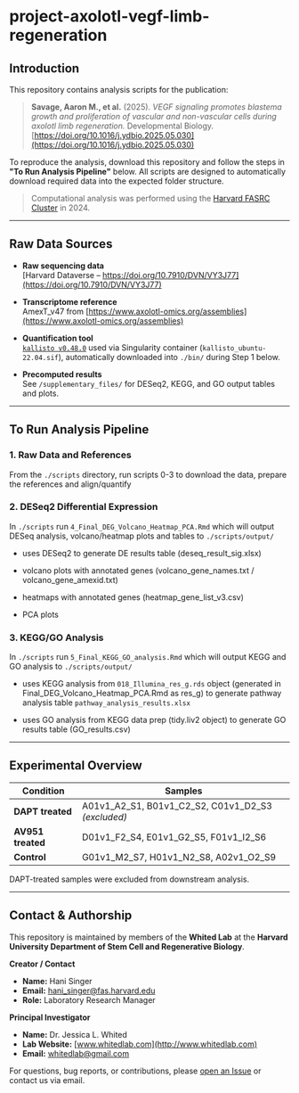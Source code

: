 # project-axolotl-vegf-limb-regeneration

## Introduction

This repository contains analysis scripts for the publication:

> **Savage, Aaron M., et al.** (2025). *VEGF signaling promotes blastema growth and proliferation of vascular and non-vascular cells during axolotl limb regeneration.* Developmental Biology.  
> [https://doi.org/10.1016/j.ydbio.2025.05.030](https://doi.org/10.1016/j.ydbio.2025.05.030)

To reproduce the analysis, download this repository and follow the steps in **"To Run Analysis Pipeline"** below. All scripts are designed to automatically download required data into the expected folder structure.

> Computational analysis was performed using the [Harvard FASRC Cluster](https://www.rc.fas.harvard.edu/) in 2024.

---


## Raw Data Sources

- **Raw sequencing data**  
  [Harvard Dataverse – https://doi.org/10.7910/DVN/VY3J77](https://doi.org/10.7910/DVN/VY3J77)

- **Transcriptome reference**  
  AmexT_v47 from [https://www.axolotl-omics.org/assemblies](https://www.axolotl-omics.org/assemblies)

- **Quantification tool**  
  [`kallisto v0.48.0`](https://pachterlab.github.io/kallisto/about.html) used via Singularity container (`kallisto_ubuntu-22.04.sif`), automatically downloaded into `./bin/` during Step 1 below.

- **Precomputed results**  
  See `/supplementary_files/` for DESeq2, KEGG, and GO output tables and plots.


---


## To Run Analysis Pipeline

### 1. Raw Data and References
From the `./scripts` directory, run scripts 0-3 to download the data, prepare the references and align/quantify 

### 2. DESeq2 Differential Expression 
In `./scripts` run `4_Final_DEG_Volcano_Heatmap_PCA.Rmd` which will output DESeq analysis, volcano/heatmap plots and tables to `./scripts/output/`

- uses DESeq2 to generate DE results table (deseq_result_sig.xlsx)

- volcano plots with annotated genes (volcano_gene_names.txt / volcano_gene_amexid.txt)

- heatmaps with annotated genes (heatmap_gene_list_v3.csv)

- PCA plots

### 3. KEGG/GO Analysis
In `./scripts` run `5_Final_KEGG_GO_analysis.Rmd` which will output KEGG and GO analysis to `./scripts/output/`

- uses KEGG analysis from `018_Illumina_res_g.rds` object (generated in Final_DEG_Volcano_Heatmap_PCA.Rmd as res_g) to generate pathway analysis table `pathway_analysis_results.xlsx`

- uses GO analysis from KEGG data prep (tidy.liv2 object) to generate GO results table (GO_results.csv)

---


## Experimental Overview

| Condition      | Samples                                  |
|----------------|-------------------------------------------|
| **DAPT treated**   | A01v1_A2_S1, B01v1_C2_S2, C01v1_D2_S3 *(excluded)* |
| **AV951 treated**  | D01v1_F2_S4, E01v1_G2_S5, F01v1_I2_S6   |
| **Control**        | G01v1_M2_S7, H01v1_N2_S8, A02v1_O2_S9   |

DAPT-treated samples were excluded from downstream analysis.

---

## Contact & Authorship

This repository is maintained by members of the **Whited Lab** at the **Harvard University Department of Stem Cell and Regenerative Biology**.

**Creator / Contact**  
- **Name:** Hani Singer  
- **Email:** [hani_singer@fas.harvard.edu](mailto:hani_singer@fas.harvard.edu)  
- **Role:** Laboratory Research Manager  

**Principal Investigator**  
- **Name:** Dr. Jessica L. Whited  
- **Lab Website:** [www.whitedlab.com](http://www.whitedlab.com)  
- **Email:** [whitedlab@gmail.com](mailto:whitedlab@gmail.com)

For questions, bug reports, or contributions, please [open an Issue](https://github.com/Whited-Lab/project-axolotl-vegf-limb-regeneration/issues) or contact us via email.
